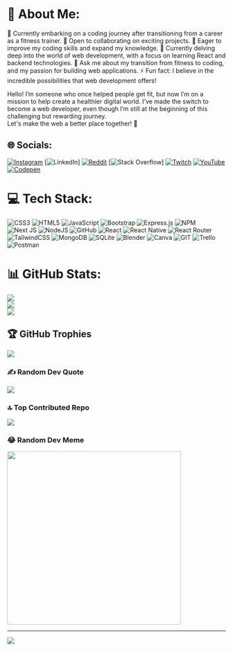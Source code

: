 # 💫 About Me:
🔭 Currently embarking on
a coding journey after transitioning from a career as a fitness trainer.
👯 Open to collaborating on exciting projects.
🤝 Eager to improve my coding skills and expand my knowledge.
🌱 Currently delving deep into the world of web development,
with a focus on learning React and backend technologies.
💬 Ask me about my transition from fitness to coding,
and my passion for building web applications.
⚡ Fun fact:
I believe in the incredible possibilities that web development offers!

Hello!
I’m someone who once helped people get fit,
but now I’m on a mission to help create a healthier digital world.
I’ve made the switch to become a web developer,
even though I’m still at the beginning of this challenging but rewarding journey.
<br>Let's make the web a better place together! 🌟<br>


## 🌐 Socials:
[![Instagram](https://img.shields.io/badge/Instagram-%23E4405F.svg?logo=Instagram&logoColor=white)](https://instagram.com/khalid_fit1) [![LinkedIn](https://img.shields.io/badge/LinkedIn-%230077B5.svg?logo=linkedin&logoColor=white)] [![Reddit](https://img.shields.io/badge/Reddit-%23FF4500.svg?logo=Reddit&logoColor=white)](https://reddit.com/user/KDs_Life) [![Stack Overflow](https://img.shields.io/badge/-Stackoverflow-FE7A16?logo=stack-overflow&logoColor=white)] [![Twitch](https://img.shields.io/badge/Twitch-%239146FF.svg?logo=Twitch&logoColor=white)](https://twitch.tv/KDs_Life) [![YouTube](https://img.shields.io/badge/YouTube-%23FF0000.svg?logo=YouTube&logoColor=white)](https://youtube.com/@@KDs_Life1) [![Codepen](https://img.shields.io/badge/Codepen-000000?style=for-the-badge&logo=codepen&logoColor=white)](https://codepen.io/KDs-Life) 

# 💻 Tech Stack:
![CSS3](https://img.shields.io/badge/css3-%231572B6.svg?style=for-the-badge&logo=css3&logoColor=white) ![HTML5](https://img.shields.io/badge/html5-%23E34F26.svg?style=for-the-badge&logo=html5&logoColor=white) ![JavaScript](https://img.shields.io/badge/javascript-%23323330.svg?style=for-the-badge&logo=javascript&logoColor=%23F7DF1E) ![Bootstrap](https://img.shields.io/badge/bootstrap-%23563D7C.svg?style=for-the-badge&logo=bootstrap&logoColor=white) ![Express.js](https://img.shields.io/badge/express.js-%23404d59.svg?style=for-the-badge&logo=express&logoColor=%2361DAFB) ![NPM](https://img.shields.io/badge/NPM-%23000000.svg?style=for-the-badge&logo=npm&logoColor=white) ![Next JS](https://img.shields.io/badge/Next-black?style=for-the-badge&logo=next.js&logoColor=white) ![NodeJS](https://img.shields.io/badge/node.js-6DA55F?style=for-the-badge&logo=node.js&logoColor=white) ![GitHub](https://img.shields.io/badge/GitHub-%23121011.svg?style=for-the-badge&logo=github&logoColor=white) ![React](https://img.shields.io/badge/react-%2320232a.svg?style=for-the-badge&logo=react&logoColor=%2361DAFB) ![React Native](https://img.shields.io/badge/react_native-%2320232a.svg?style=for-the-badge&logo=react&logoColor=%2361DAFB) ![React Router](https://img.shields.io/badge/React_Router-CA4245?style=for-the-badge&logo=react-router&logoColor=white) ![TailwindCSS](https://img.shields.io/badge/tailwindcss-%2338B2AC.svg?style=for-the-badge&logo=tailwind-css&logoColor=white) ![MongoDB](https://img.shields.io/badge/MongoDB-%234ea94b.svg?style=for-the-badge&logo=mongodb&logoColor=white) ![SQLite](https://img.shields.io/badge/sqlite-%2307405e.svg?style=for-the-badge&logo=sqlite&logoColor=white) ![Blender](https://img.shields.io/badge/blender-%23F5792A.svg?style=for-the-badge&logo=blender&logoColor=white) ![Canva](https://img.shields.io/badge/Canva-%2300C4CC.svg?style=for-the-badge&logo=Canva&logoColor=white) ![GIT](https://img.shields.io/badge/Git-fc6d26?style=for-the-badge&logo=git&logoColor=white) ![Trello](https://img.shields.io/badge/Trello-%23026AA7.svg?style=for-the-badge&logo=Trello&logoColor=white) ![Postman](https://img.shields.io/badge/Postman-FF6C37?style=for-the-badge&logo=postman&logoColor=white)
# 📊 GitHub Stats:
![](https://github-readme-stats.vercel.app/api?username=KDs-Life&theme=calm&hide_border=false&include_all_commits=true&count_private=false)<br/>
![](https://github-readme-streak-stats.herokuapp.com/?user=KDs-Life&theme=calm&hide_border=false)<br/>
![](https://github-readme-stats.vercel.app/api/top-langs/?username=KDs-Life&theme=calm&hide_border=false&include_all_commits=true&count_private=false&layout=compact)

## 🏆 GitHub Trophies
![](https://github-profile-trophy.vercel.app/?username=KDs-Life&theme=gruvbox&no-frame=false&no-bg=false&margin-w=4)

### ✍️ Random Dev Quote
![](https://quotes-github-readme.vercel.app/api?type=horizontal&theme=radical)

### 🔝 Top Contributed Repo
![](https://github-contributor-stats.vercel.app/api?username=KDs-Life&limit=5&theme=onedark&combine_all_yearly_contributions=true)

### 😂 Random Dev Meme
<img src='https://randommeme-five.vercel.app/' style="height: 400px;"/>

---
[![](https://visitcount.itsvg.in/api?id=KDs-Life&icon=2&color=12)](https://visitcount.itsvg.in)

<!-- Proudly created with GPRM ( https://gprm.itsvg.in ) -->
